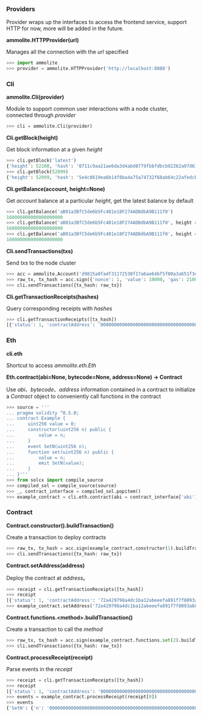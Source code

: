 ### Providers

Provider wraps up the interfaces to access the frontend service, support HTTP for now, more will be added in the future.

**ammolite.HTTPProvider(url)**

Manages all the connection with the *url* specified

```Python
>>> import ammolite
>>> provider = ammolite.HTTPProvider('http://localhost:8080')
```

### Cli

**ammolite.Cli(provider)**

Module to support common user interactions with a node cluster, connected through *provider*
```Python
>>> cli = ammolite.Cli(provider)
```

**Cli.getBlock(height)**

Get block information at a given *height*

```Python
>>> cli.getBlock('latest')
{'height': 52100, 'hash': '0711c9aa21ae6da3d4abd8779fbbfdbcb92262a97d6173973bd8a4c0e4fbe09d', 'coinbase': '0xF97c7082918E26ea7cf00b81784136E22EFDd5a3', 'number': 0, 'transactions': None, 'gasUsed': 0, 'elapsedTime': 332532, 'timestamp': 1610679907}
>>> cli.getBlock(52099)
{'height': 52099, 'hash': '5e4c8619ea6b14f8ba4a75a74732f68ab64c22afedcb89559bef6fdb0addc199', 'coinbase': '0xF97c7082918E26ea7cf00b81784136E22EFDd5a3', 'number': 0, 'transactions': None, 'gasUsed': 0, 'elapsedTime': 300576, 'timestamp': 1610679906}
```

**Cli.getBalance(account, height=None)**

Get *account* balance at a particular *height*, get the latest balance by default 

```Python
>>> cli.getBalance('aB01a3BfC5de6b5Fc481e18F274ADBdbA9B111f0')
160000000000000000000
>>> cli.getBalance('aB01a3BfC5de6b5Fc481e18F274ADBdbA9B111f0', height = 'latest')
160000000000000000000
>>> cli.getBalance('aB01a3BfC5de6b5Fc481e18F274ADBdbA9B111f0', height = 52100)
160000000000000000000
```

**Cli.sendTransactions(txs)**

Send *txs* to the node cluster

```Python
>>> acc = ammolite.Account('d9815a0fa4f31172530f17a6ae64bf5f00a3a651f3d6476146d2c62ae5527dc4')
>>> raw_tx, tx_hash = acc.sign({'nonce': 1, 'value': 10000, 'gas': 21000, 'gasPrice': 1, 'to': bytearray.fromhex('230DCCC4660dcBeCb8A6AEA1C713eE7A04B35cAD'), 'data': b''})
>>> cli.sendTransactions({tx_hash: raw_tx})
```

**Cli.getTransactionReceipts(hashes)**

Query corresponding receipts with *hashes*

```Python
>>> cli.getTransactionReceipts([tx_hash])
[{'status': 1, 'contractAddress': '0000000000000000000000000000000000000000', 'gasUsed': 21000, 'logs': None, 'executing logs': ''}]
```

### Eth

**cli.eth**

Shortcut to access *ammolite.eth.Eth*

**Eth.contract(abi=None, bytecode=None, address=None) -> Contract**

Use *abi*、*bytecode*、*address* information contained in a contract to initialize a *Contract* object to conveniently call functions in the contract

```Python
>>> source = '''
... pragma solidity ^0.5.0;
... contract Example {
...     uint256 value = 0;
...     constructor(uint256 n) public {
...         value = n;
...     }
...     event SetN(uint256 n);
...     function set(uint256 n) public {
...         value = n;
...         emit SetN(value);
...     }
... }'''
>>> from solcx import compile_source
>>> compiled_sol = compile_source(source)
>>> _, contract_interface = compiled_sol.popitem()
>>> example_contract = cli.eth.contract(abi = contract_interface['abi'], bytecode = contract_interface['bin'])
```

### Contract

**Contract.constructor().buildTransaction()**

Create a transaction to deploy contracts

```Python
>>> raw_tx, tx_hash = acc.sign(example_contract.constructor(1).buildTransaction({'nonce': 1, 'gas': 1000000, 'gasPrice': 1}))
>>> cli.sendTransactions({tx_hash: raw_tx})
```

**Contract.setAddress(address)**

Deploy the contract at *address*。

```Python
>>> receipt = cli.getTransactionReceipts([tx_hash])
>>> receipt
[{'status': 1, 'contractAddress': '72a429798a4dc1ba12abeeefa891f7f8093a68ce', 'gasUsed': 139643, 'logs': None, 'executing logs': ''}]
>>> example_contract.setAddress('72a429798a4dc1ba12abeeefa891f7f8093a68ce')
```

**Contract.functions.\<method\>.buildTransaction()**

Create a transaction to call the *method*

```Python
>>> raw_tx, tx_hash = acc.sign(example_contract.functions.set(2).buildTransaction({'nonce': 2, 'gas': 1000000, 'gasPrice': 1}))
>>> cli.sendTransactions({tx_hash: raw_tx})
```

**Contract.processReceipt(receipt)**

Parse events in the *receipt*

```Python
>>> receipt = cli.getTransactionReceipts([tx_hash])
>>> receipt
[{'status': 1, 'contractAddress': '0000000000000000000000000000000000000000', 'gasUsed': 27962, 'logs': [{'address': 'aab025d34bf913be4b9d4704678e7730a1d32047', 'topics': ['284769010a3a23e1f2b4a8c1e10d15110c1a1860ad87816edc4adeb73de7f7c7'], 'data': '0000000000000000000000000000000000000000000000000000000000000002', 'blockNumber': 6980, 'transactionHash': '0000000000000000000000000000000000000000000000000000000000000000', 'transactionIndex': 0, 'blockHash': '0000000000000000000000000000000000000000000000000000000000000000', 'logIndex': 0}], 'executing logs': ''}]
>>> events = example_contract.processReceipt(receipt[0])
>>> events
{'SetN': {'n': '0000000000000000000000000000000000000000000000000000000000000002'}}
```
